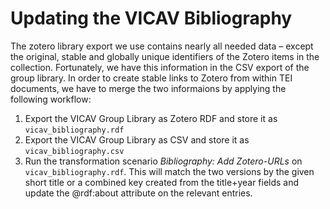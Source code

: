 # Updating the VICAV Bibliography

The zotero library export we use contains nearly all needed data – except the original, stable and globally unique identifiers of the Zotero items in the collection. Fortunately, we have this information in the CSV export of the group library. In order to create stable links to Zotero from within TEI documents, we have to merge the two informaions by applying the following workflow: 

1. Export the VICAV Group Library as Zotero RDF and store it as `vicav_bibliography.rdf`
1. Export the VICAV Group Library as CSV and store it as `vicav_bibliography.csv` 
1. Run the transformation scenario *Bibliography: Add Zotero-URLs* on `vicav_bibliography.rdf`. This will match the two versions by the given short title or a combined key created from the title+year fields and update the @rdf:about attribute on the relevant entries. 
